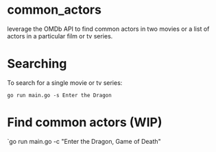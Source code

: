 # common_actors
leverage the OMDb API to find common actors in two movies or a list of actors in a particular film or tv series.

# Searching
To search for a single movie or tv series:

`go run main.go -s Enter the Dragon`

# Find common actors (WIP)
`go run main.go -c "Enter the Dragon, Game of Death"
